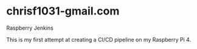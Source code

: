 # chrisf1031-gmail.com
Raspberry Jenkins

This is my first attempt at creating a CI/CD pipeline on my Raspberry Pi 4. 
